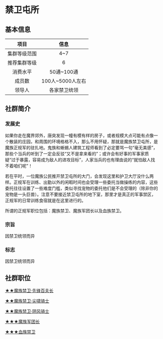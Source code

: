 # 禁卫屯所

## 基本信息

项目|信息
:--:|:--:
集群等级范围|4~7
推荐集群等级|6
消费水平|50通~100通
成员数|100人~5000人左右
领导人|各家禁卫统领

## 社群简介

### 发展史

如果你走在魔界郊外，唐突发现一幢有模有样的房子，或者规模大点可能有点像一个散装的庄园，和周围的环境格格不入，那么不用怀疑，那就是魔族禁卫屯所，是魔族正规军的驻扎地。鬼族和蜥蜴人建筑工程师看到了必定要骂一句“毫无美感”，那些个当兵的听到了一定会反驳“又不是拿来看的”；或许会有好事的军事家质疑“过于暴露，容易成为敌人的进攻目标”，人家当兵的也有理由说的“就怕敌人找不着咱们呢”！

若在平时，一位魔族公民推开禁卫屯所的大门，会发现这里和护卫大厅没什么两样。正规军在训练、出勤以外的闲暇时间也会受理一些委托当做操练的内容，这些委托往往设置了一些难度门槛，类似寻找宠物的委托他们是不会受理的（除非你的宠物是一头巨兽）。注意不要接近禁卫屯所的地下室，那里才是真正的军事禁区，正规军的日常训练食宿就是在这里进行的。

所谓的正规军职位包括：魔族禁卫、魔族军团长以及血族禁卫。

### 宗旨

因禁卫统领而异

### 标志

因禁卫统领而异

## 社群职位

<a href="../vanguardCenturion" target="_blank">★★魔族禁卫·先锋百夫长</a>

<a href="../screamingKnight" target="_blank">★★魔族禁卫·尖啸骑士</a>

<a href="../chillyKnight" target="_blank">★★魔族禁卫·阴风骑士</a>

<a href="../monLegatus" target="_blank">★★★魔族军团长</a>

<a href="../bloodPraetorian" target="_blank">★★★血族禁卫</a>
